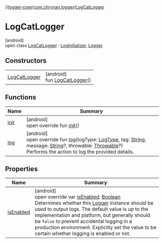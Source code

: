 //[logger-core](../../../index.md)/[com.chrynan.logger](../index.md)/[LogCatLogger](index.md)

# LogCatLogger

[android]\
open class [LogCatLogger](index.md) : [LogInitializer](../../../../logger-core/logger-core/com.chrynan.logger/-log-initializer/index.md), [Logger](../../../../logger-core/logger-core/com.chrynan.logger/-logger/index.md)

## Constructors

| | |
|---|---|
| [LogCatLogger](-log-cat-logger.md) | [android]<br>fun [LogCatLogger](-log-cat-logger.md)() |

## Functions

| Name | Summary |
|---|---|
| [init](init.md) | [android]<br>open override fun [init](init.md)() |
| [log](log.md) | [android]<br>open override fun [log](log.md)(logType: [LogType](../../../../logger-core/logger-core/com.chrynan.logger/-log-type/index.md), tag: [String](https://kotlinlang.org/api/latest/jvm/stdlib/kotlin/-string/index.html), message: [String](https://kotlinlang.org/api/latest/jvm/stdlib/kotlin/-string/index.html)?, throwable: [Throwable](https://kotlinlang.org/api/latest/jvm/stdlib/kotlin/-throwable/index.html)?)<br>Performs the action to log the provided details. |

## Properties

| Name | Summary |
|---|---|
| [isEnabled](is-enabled.md) | [android]<br>open override var [isEnabled](is-enabled.md): [Boolean](https://kotlinlang.org/api/latest/jvm/stdlib/kotlin/-boolean/index.html)<br>Determines whether this [Logger](../../../../logger-core/logger-core/com.chrynan.logger/-logger/index.md) instance should be used to output logs. The default value is up to the implementation and platform, but generally should be `false` to prevent accidental logging in a production environment. Explicitly set the value to be certain whether logging is enabled or not. |
